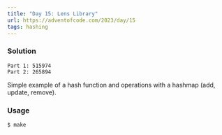 ```yaml
---
title: "Day 15: Lens Library"
url: https://adventofcode.com/2023/day/15
tags: hashing
---
```


### Solution
```
Part 1: 515974
Part 2: 265894
```

Simple example of a hash function and operations with a hashmap (add, update, remove).

### Usage
```
$ make
```
